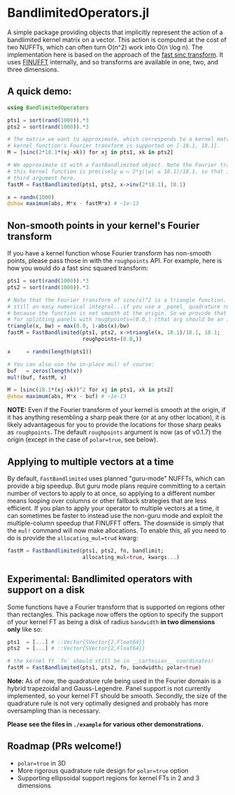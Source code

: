 
# BandlimitedOperators.jl

A simple package providing objects that implicitly represent the action of a
bandlimited kernel matrix on a vector. This action is computed at the cost of
two NUFFTs, which can often turn O(n^2) work into O(n \log n).  The
implementation here is based on the approach of the
[fast sinc transform](https://msp.org/camcos/2006/1-1/camcos-v1-n1-p06-p.pdf). 
It uses [FINUFFT](https://github.com/ludvigak/FINUFFT.jl) internally, and so
transforms are available in one, two, and three dimensions.

## A quick demo:

```julia
using BandlimitedOperators

pts1 = sort(rand(1000)).*3
pts2 = sort(rand(1000)).*3

# The matrix we want to approximate, which corresponds to a kernel matrix whose
# kernel function's Fourier transform is supported on [-18.1, 18.1].
M = [sinc(2*18.1*(xj-xk)) for xj in pts1, xk in pts2]

# We approximate it with a FastBandlimited object. Note the Fourier transform of
# this kernel function is precisely ω ↦ 2*χ(|ω| ≤ 18.1)/18.1, so that is the
# third argument here.
fastM = FastBandlimited(pts1, pts2, x->inv(2*18.1), 18.1)

x = randn(1000)
@show maximum(abs, M*x - fastM*x) # ~1e-13
```

## Non-smooth points in your kernel's Fourier transform

If you have a kernel function whose Fourier transform has non-smooth points,
please pass those in with the `roughpoints` API. For example, here is how you
would do a fast sinc squared transform:
```julia
pts1 = sort(rand(1000)).*3
pts2 = sort(rand(1000)).*3

# Note that the Fourier transform of sinc(x)^2 is a triangle function. That is
# still an easy numerical integral...if you use a _panel_ quadrature rule
# because the function is not smooth at the origin. So we provide that location
# for splitting panels with roughpoints=(0.0,) (that arg should be an iterable):
triangle(x, bw) = max(0.0, 1-abs(x)/bw)
fastM = FastBandlimited(pts1, pts2, x->triangle(x, 18.1)/18.1, 18.1; 
                        roughpoints=(0.0,))

x     = randn(length(pts1))

# You can also use the in-place mul! of course:
buf   = zeros(length(x))
mul!(buf, fastM, x)

M = [sinc(18.1*(xj-xk))^2 for xj in pts1, xk in pts2]
@show maximum(abs, M*x - buf) # ~1e-13
```

**NOTE:** Even if the Fourier transform of your kernel is smooth at the origin,
if it has anything resembling a sharp peak there (or at any other location), it
is likely advantageous for you to provide the locations for those sharp peaks as
`roughpoints`. The default `roughpoints` argument is now (as of v0.1.7) the
origin (except in the case of `polar=true`, see below).

## Applying to multiple vectors at a time

By default, `FastBandlimited` uses planned "guru-mode" NUFFTs, which can provide
a big speedup. But guru mode plans require committing to a certain number of
vectors to apply to at once, so applying to a different number means looping
over columns or other fallback strategies that are less efficient. If you plan
to apply your operator to multiple vectors at a time, it can sometimes be faster to
instead use the non-guru mode and exploit the multiple-column speedup that
FINUFFT offers. The downside is simply that the `mul!` command will now make
allocations. To enable this, all you need to do is provide the
`allocating_mul=trud` kwarg:
```julia
fastM = FastBandlimited(pts1, pts2, fn, bandlimit; 
                        allocating_mul=true, kwargs...)
```

## Experimental: Bandlimited operators with support on a disk

Some functions have a Fourier transform that is supported on regions other than
rectangles. This package now offers the option to specify the support of your
kernel FT as being a disk of radius `bandwidth` **in two dimensions only** like so:
```julia
pts1  = [...] # ::Vector{SVector{2,Float64}}
pts2  = [...] # ::Vector{SVector{2,Float64}}

# the kernel ft `fn` should still be in __cartesian__ coordinates!
fastM = FastBandlimited(pts1, pts2, fn, bandwidth; polar=true)
```
**Note:** As of now, the quadrature rule being used in the Fourier domain is a
hybrid trapezoidal and Gauss-Legendre. Panel support is not currently
implemented, so your kernel FT should be smooth. Secondly, the size of the
quadrature rule is not very optimally designed and probably has more
oversampling than is necessary.

**Please see the files in `./example` for various other demonstrations.**

## Roadmap (PRs welcome!)

- `polar=true` in 3D
- More rigorous quadrature rule design for `polar=true` option
- Supporting ellipsoidal support regions for kernel FTs in 2 and 3 dimensions


